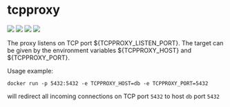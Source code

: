 # tcpproxy

[![](https://img.shields.io/docker/cloud/build/elcodedocle/tcpproxy.svg)](https://hub.docker.com/r/elcodedocle/tcpproxy/builds)
[![](https://img.shields.io/github/tag/elcodedocle/tcpproxy.svg)](https://hub.docker.com/r/elcodedocle/tcpproxy/tags)
[![](https://img.shields.io/github/issues/elcodedocle/tcpproxy.svg)](https://github.com/elcodedocle/tcpproxy/issues)
[![](https://img.shields.io/github/license/elcodedocle/tcpproxy.svg)](https://github.com/elcodedocle/tcpproxy/blob/master/LICENSE)

The proxy listens on TCP port ${TCPPROXY_LISTEN_PORT}. The target can be given by the environment variables ${TCPPROXY_HOST} and ${TCPPROXY_PORT}.

Usage example:

```
docker run -p 5432:5432 -e TCPPROXY_HOST=db -e TCPPROXY_PORT=5432
```

will redirect all incoming connections on TCP port `5432` to host `db` port `5432`
